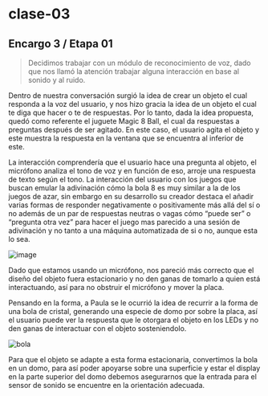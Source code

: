 # clase-03

## Encargo 3 / Etapa 01

> Decidimos trabajar con un módulo de reconocimiento de voz, dado que nos llamó la atención trabajar alguna interacción en base al sonido y al ruido. 

Dentro de nuestra conversación surgió la idea de crear un objeto el cual responda a la voz del usuario, y nos hizo gracia la idea de un objeto el cual te diga que hacer o te de respuestas. Por lo tanto, dada la idea propuesta, quedó como referente el juguete Magic 8 Ball, el cual da respuestas a preguntas después de ser agitado. En este caso, el usuario agita el objeto y este muestra la respuesta en la ventana que se encuentra al inferior de este.

La interacción comprendería que el usuario hace una pregunta al objeto, el micrófono analiza el tono de voz y en función de eso, arroje una respuesta de texto según el tono. La interacción del usuario con los juegos que buscan emular la adivinación cómo la bola 8 es muy similar a la de los juegos de azar, sin embargo en su desarrollo su creador destaca el añadir varias formas de responder negativamente o positivamente más allá del sí o no además de un par de respuestas neutras o vagas cómo “puede ser” o “pregunta otra vez” para hacer el juego mas parecido a una sesión de adivinación y no tanto a una máquina automatizada de si o no, aunque esta lo sea.

![image](https://github.com/user-attachments/assets/1eca0a66-25a1-4381-a852-1150300ec314)


Dado que estamos usando un micrófono, nos pareció más correcto que el diseño del objeto fuera estacionario y no den ganas de tomarlo a quien está interactuando, así para no obstruir el micrófono y mover la placa. 

Pensando en la forma, a Paula se le ocurrió la idea de recurrir a la forma de una bola de cristal, generando una especie de domo por sobre la placa, así el usuario puede ver la respuesta que le otorgara el objeto en los LEDs y no den ganas de interactuar con el objeto sosteniendolo.

![bola](https://github.com/user-attachments/assets/47278d04-ec85-4fa3-83dc-244142150065)

Para que el objeto se adapte a esta forma estacionaria, convertimos la bola en un domo, para así poder apoyarse sobre una superficie y estar el display en la parte superior del domo debemos asegurarnos que la entrada para el sensor de sonido se encuentre en la orientación adecuada.
